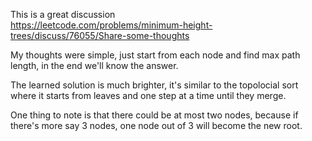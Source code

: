 This is a great discussion\
https://leetcode.com/problems/minimum-height-trees/discuss/76055/Share-some-thoughts

My thoughts were simple, just start from each node and find max path length, in the end we'll know the answer.

The learned solution is much brighter, it's similar to the topolocial sort where it starts from leaves and one step at a time until they merge.

One thing to note is that there could be at most two nodes, because if there's more say 3 nodes, one node out of 3 will become the new root.
